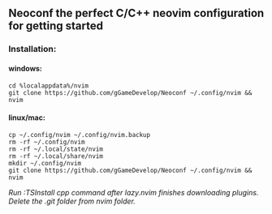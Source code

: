 ## Neoconf the perfect C/C++ neovim configuration for getting started
### Installation:
#### windows:
```
cd %localappdata%/nvim
git clone https://github.com/gGameDevelop/Neoconf ~/.config/nvim && nvim
```
#### linux/mac:

```
cp ~/.config/nvim ~/.config/nvim.backup
rm -rf ~/.config/nvim
rm -rf ~/.local/state/nvim
rm -rf ~/.local/share/nvim
mkdir ~/.config/nvim
git clone https://github.com/gGameDevelop/Neoconf ~/.config/nvim && nvim
```
*Run :TSInstall cpp command after lazy.nvim finishes downloading plugins.*
*Delete the .git folder from nvim folder.*
